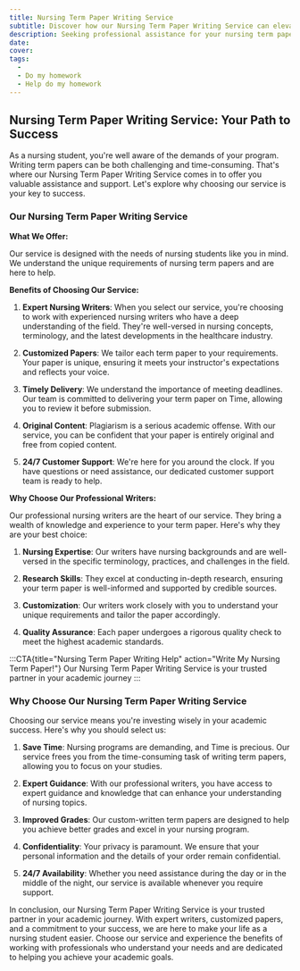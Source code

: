 ```yaml
---
title: Nursing Term Paper Writing Service
subtitle: Discover how our Nursing Term Paper Writing Service can elevate your academic journey. Get personalized support from professional writers. Your path to success starts here.
description: Seeking professional assistance for your nursing term papers? Our Nursing Term Paper Writing Service offers expert guidance and custom-written papers to boost your academic success.
date:
cover:
tags:
  - 
  - Do my homework
  - Help do my homework
---
```


## Nursing Term Paper Writing Service: Your Path to Success

As a nursing student, you're well aware of the demands of your program. Writing term papers can be both challenging and time-consuming. That's where our Nursing Term Paper Writing Service comes in to offer you valuable assistance and support. Let's explore why choosing our service is your key to success.

### Our Nursing Term Paper Writing Service

**What We Offer:**

Our service is designed with the needs of nursing students like you in mind. We understand the unique requirements of nursing term papers and are here to help.

**Benefits of Choosing Our Service:**

1. **Expert Nursing Writers**: When you select our service, you're choosing to work with experienced nursing writers who have a deep understanding of the field. They're well-versed in nursing concepts, terminology, and the latest developments in the healthcare industry.

2. **Customized Papers**: We tailor each term paper to your requirements. Your paper is unique, ensuring it meets your instructor's expectations and reflects your voice.

3. **Timely Delivery**: We understand the importance of meeting deadlines. Our team is committed to delivering your term paper on Time, allowing you to review it before submission.

4. **Original Content**: Plagiarism is a serious academic offense. With our service, you can be confident that your paper is entirely original and free from copied content.

5. **24/7 Customer Support**: We're here for you around the clock. If you have questions or need assistance, our dedicated customer support team is ready to help.

**Why Choose Our Professional Writers:**

Our professional nursing writers are the heart of our service. They bring a wealth of knowledge and experience to your term paper. Here's why they are your best choice:

1. **Nursing Expertise**: Our writers have nursing backgrounds and are well-versed in the specific terminology, practices, and challenges in the field.

2. **Research Skills**: They excel at conducting in-depth research, ensuring your term paper is well-informed and supported by credible sources.

3. **Customization**: Our writers work closely with you to understand your unique requirements and tailor the paper accordingly.

4. **Quality Assurance**: Each paper undergoes a rigorous quality check to meet the highest academic standards.

:::CTA{title="Nursing Term Paper Writing Help" action="Write My Nursing Term Paper!"}
Our Nursing Term Paper Writing Service is your trusted partner in your academic journey
:::

### Why Choose Our Nursing Term Paper Writing Service

Choosing our service means you're investing wisely in your academic success. Here's why you should select us:

1. **Save Time**: Nursing programs are demanding, and Time is precious. Our service frees you from the time-consuming task of writing term papers, allowing you to focus on your studies.

2. **Expert Guidance**: With our professional writers, you have access to expert guidance and knowledge that can enhance your understanding of nursing topics.

3. **Improved Grades**: Our custom-written term papers are designed to help you achieve better grades and excel in your nursing program.

4. **Confidentiality**: Your privacy is paramount. We ensure that your personal information and the details of your order remain confidential.

5. **24/7 Availability**: Whether you need assistance during the day or in the middle of the night, our service is available whenever you require support.

In conclusion, our Nursing Term Paper Writing Service is your trusted partner in your academic journey. With expert writers, customized papers, and a commitment to your success, we are here to make your life as a nursing student easier. Choose our service and experience the benefits of working with professionals who understand your needs and are dedicated to helping you achieve your academic goals.
